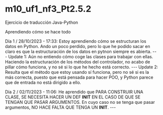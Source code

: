 # m10_uf1_nf3_Pt2.5.2
Ejercicio de traducción Java-Python

Aprendiendo cómo se hace todo

Día 1 / 28/10/2023 - 17:33:
    Estoy aprendiendo cómo se estructuran los datos en Python. Ando un poco perdido, pero lo que he podido sacar en claro es que la estructuración de los datos en pytnon siempre es abierta.
    ---
    Update 1: Aún no entiendo cómo coge las clases para trabajar con ellas. Haciendo la estructuración de los métodos del controlador, no acabo de pillar cómo funciona, y no sé si lo que he hecho está correcto.
    ---
    Update 2: Resulta que el método que estoy usando sí funciona, pero no sé si es la más correcta, puesto que está pensada para hacer POO, y Python parece que de entrada no está dirigido a ello.

Día 2 / 02/11/2023 - 11:06:
    He aprendido que PARA CONSTRUIR UNA CLASE, SE NECESITA HACER UN DEF __INIT__ EN EL CASO DE QUE SE TENGAN QUE PASAR ARGUMENTOS. En cuyo caso no se tenga que pasar argumentos, NO HACE FALTA QUE TENGA UN __INIT__.
    ---
    